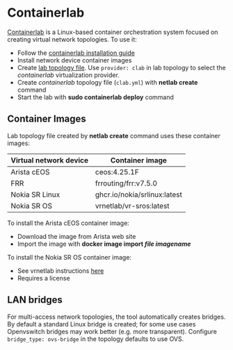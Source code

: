 # Containerlab

[Containerlab](https://containerlab.srlinux.dev/) is a Linux-based container orchestration system focused on creating virtual network topologies. To use it:

* Follow the [containerlab installation guide](https://containerlab.srlinux.dev/install/)
* Install network device container images
* Create [lab topology file](../topology-overview.md). Use `provider: clab` in lab topology to select the *containerlab* virtualization provider.
* Create *containerlab* topology file (`clab.yml`) with **netlab create** command
* Start the lab with **sudo containerlab deploy** command

## Container Images

Lab topology file created by **netlab create** command uses these container images:

| Virtual network device | Container image              |
|------------------------|------------------------------|
| Arista cEOS            | ceos:4.25.1F                 |
| FRR                    | frrouting/frr:v7.5.0         |
| Nokia SR Linux         | ghcr.io/nokia/srlinux:latest |
| Nokia SR OS            | vrnetlab/vr-sros:latest      |

To install the Arista cEOS container image:

* Download the image from Arista web site
* Import the image with **docker image import _file_ _imagename_**

To install the Nokia SR OS container image:

* See vrnetlab instructions [here](https://containerlab.srlinux.dev/manual/vrnetlab/)
* Requires a license

## LAN bridges
For multi-access network topologies, the tool automatically creates bridges.
By default a standard Linux bridge is created; for some use cases Openvswitch bridges may work better (e.g. more transparent).
Configure ```bridge_type: ovs-bridge``` in the topology defaults to use OVS.
